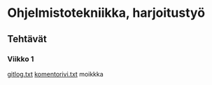 # Ohjelmistotekniikka, harjoitustyö
## Tehtävät
### Viikko 1
[gitlog.txt](laskarit/viikko1/gitlog.txt)
[komentorivi.txt](laskarit/viikko1/komentorivi.txt)
moikkka

